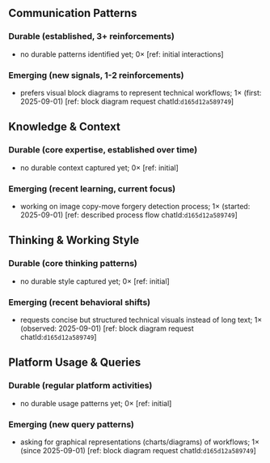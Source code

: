 ## Communication Patterns
### Durable (established, 3+ reinforcements)
- no durable patterns identified yet; 0× [ref: initial interactions]

### Emerging (new signals, 1-2 reinforcements)
- prefers visual block diagrams to represent technical workflows; 1× (first: 2025-09-01) [ref: block diagram request chatId:`d165d12a589749`]

## Knowledge & Context
### Durable (core expertise, established over time)
- no durable context captured yet; 0× [ref: initial]

### Emerging (recent learning, current focus)
- working on image copy-move forgery detection process; 1× (started: 2025-09-01) [ref: described process flow chatId:`d165d12a589749`]

## Thinking & Working Style
### Durable (core thinking patterns)
- no durable style captured yet; 0× [ref: initial]

### Emerging (recent behavioral shifts)
- requests concise but structured technical visuals instead of long text; 1× (observed: 2025-09-01) [ref: block diagram request chatId:`d165d12a589749`]

## Platform Usage & Queries
### Durable (regular platform activities)
- no durable usage patterns yet; 0× [ref: initial]

### Emerging (new query patterns)
- asking for graphical representations (charts/diagrams) of workflows; 1× (since 2025-09-01) [ref: block diagram request chatId:`d165d12a589749`]